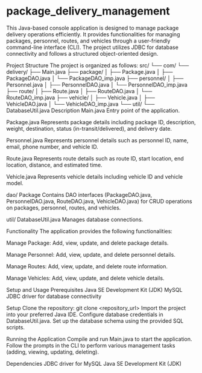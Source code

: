 # package_delivery_management
This Java-based console application is designed to manage package delivery operations efficiently. It provides functionalities for managing packages, personnel, routes, and vehicles through a user-friendly command-line interface (CLI). The project utilizes JDBC for database connectivity and follows a structured object-oriented design.
 
Project Structure
The project is organized as follows:
src/
└── com/
    └── delivery/
        ├── Main.java
        ├── package/
        │   ├── Package.java
        │   ├── PackageDAO.java
        │   └── PackageDAO_imp.java
        ├── personnel/
        │   ├── Personnel.java
        │   ├── PersonnelDAO.java
        │   └── PersonnelDAO_imp.java
        ├── route/
        │   ├── Route.java
        │   ├── RouteDAO.java
        │   └── RouteDAO_imp.java
        ├── vehicle/
        │   ├── Vehicle.java
        │   ├── VehicleDAO.java
        │   └── VehicleDAO_imp.java
        └── util/
            └── DatabaseUtil.java
Description
Main.java
Entry point of the application.

Package.java
Represents package details including package ID, description, weight, destination, status (in-transit/delivered), and delivery date.

Personnel.java
Represents personnel details such as personnel ID, name, email, phone number, and vehicle ID.

Route.java
Represents route details such as route ID, start location, end location, distance, and estimated time.

Vehicle.java
Represents vehicle details including vehicle ID and vehicle model.

dao/ Package
Contains DAO interfaces (PackageDAO.java, PersonnelDAO.java, RouteDAO.java, VehicleDAO.java) for CRUD operations on packages, personnel, routes, and vehicles.

util/ DatabaseUtil.java
Manages database connections.

Functionality
The application provides the following functionalities:

Manage Package: Add, view, update, and delete package details.

Manage Personnel: Add, view, update, and delete personnel details.

Manage Routes: Add, view, update, and delete route information.

Manage Vehicles: Add, view, update, and delete vehicle details.

Setup and Usage
Prerequisites
Java SE Development Kit (JDK)
MySQL JDBC driver for database connectivity

Setup
Clone the repository:
git clone <repository_url>
Import the project into your preferred Java IDE.
Configure database credentials in DatabaseUtil.java.
Set up the database schema using the provided SQL scripts.

Running the Application
Compile and run Main.java to start the application.
Follow the prompts in the CLI to perform various management tasks (adding, viewing, updating, deleting).

Dependencies
JDBC driver for MySQL
Java SE Development Kit (JDK)
